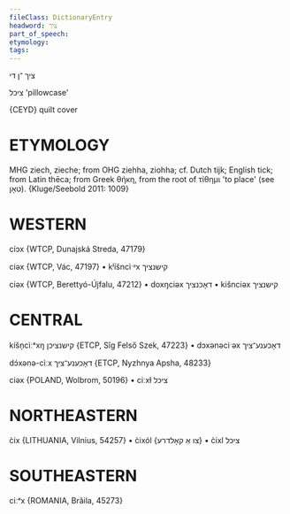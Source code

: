 ```yaml
---
fileClass: DictionaryEntry
headword: ציך
part_of_speech: 
etymology: 
tags: 
---
```

ציך
־ן
די

ציכל
'pillowcase'

{CEYD}
quilt cover

ETYMOLOGY
===========
MHG ziech, zieche; from OHG ziehha, ziohha; cf. Dutch tijk; English tick; from Latin thēca; from Greek θήκη, from the root of τίθημι 'to place' (see טאָן).
{Kluge/Seebold 2011: 1009}

WESTERN
========

cíɔx {WTCP, Dunajská Streda, 47179}

ciəx {WTCP, Vác, 47197}
	•	kʲíšncìˑᵊx קישנציך

ciəx {WTCP, Berettyó-Újfalu, 47212}
	•	doxŋciəx דאָכנציך
	•	kišnciəx קישנציך

CENTRAL
========

kíšn̩cìːᵃxŋ קישנציכן {ETCP, Sîg Felső Szek, 47223}
	•	dɔxənəciˑəx דאָכענע־ציך

dɔ́xənə-cìːx דאָכענע־ציך {ETCP, Nyzhnya Apsha, 48233}

ciəx {POLAND, Wolbrom, 50196}
	•	ciːxɫ ציכל

NORTHEASTERN
==============

c̀ix {LITHUANIA, Vilnius, 54257}
	•	c̀ixól {צו אַ קאָלדרע}
	•	c̀ixl ציכל

SOUTHEASTERN
==============

ciːᵃx {ROMANIA, Brăila, 45273}

